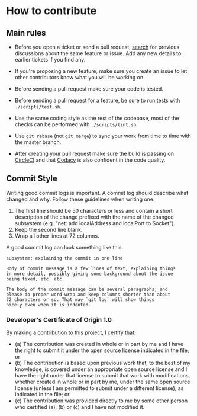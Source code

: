# How to contribute

## Main rules

* Before you open a ticket or send a pull request, [search](https://github.com/codacy/codacy-engine-scala-seed/issues) for previous discussions about the same feature or issue. Add any new details to earlier tickets if you find any.

* If you're proposing a new feature, make sure you create an issue to let other contributors know what you will be working on.

* Before sending a pull request make sure your code is tested.

* Before sending a pull request for a feature, be sure to run tests with `./scripts/test.sh`.

* Use the same coding style as the rest of the codebase, most of the checks can be performed with `./scripts/lint.sh`.

* Use `git rebase` (not `git merge`) to sync your work from time to time with the master branch.

* After creating your pull request make sure the build is passing on [CircleCI](https://circleci.com/gh/codacy/codacy-engine-scala-seed) and that [Codacy](https://www.codacy.com/app/Codacy/codacy-engine-scala-seed) is also confident in the code quality.

## Commit Style

Writing good commit logs is important. A commit log should describe what changed and why.
Follow these guidelines when writing one:

1. The first line should be 50 characters or less and contain a short
   description of the change prefixed with the name of the changed
   subsystem (e.g. "net: add localAddress and localPort to Socket").
2. Keep the second line blank.
3. Wrap all other lines at 72 columns.

A good commit log can look something like this:

```git-commit
subsystem: explaining the commit in one line

Body of commit message is a few lines of text, explaining things
in more detail, possibly giving some background about the issue
being fixed, etc. etc.

The body of the commit message can be several paragraphs, and
please do proper word-wrap and keep columns shorter than about
72 characters or so. That way `git log` will show things
nicely even when it is indented.
```

### Developer's Certificate of Origin 1.0

By making a contribution to this project, I certify that:

* (a) The contribution was created in whole or in part by me and I
  have the right to submit it under the open source license indicated
  in the file; or
* (b) The contribution is based upon previous work that, to the best
  of my knowledge, is covered under an appropriate open source license
  and I have the right under that license to submit that work with
  modifications, whether created in whole or in part by me, under the
  same open source license (unless I am permitted to submit under a
  different license), as indicated in the file; or
* (c) The contribution was provided directly to me by some other
  person who certified (a), (b) or (c) and I have not modified it.
